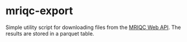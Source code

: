 # mriqc-export

Simple utility script for downloading files from the [MRIQC Web API](https://mriqc.nimh.nih.gov/). The results are stored in a parquet table.

